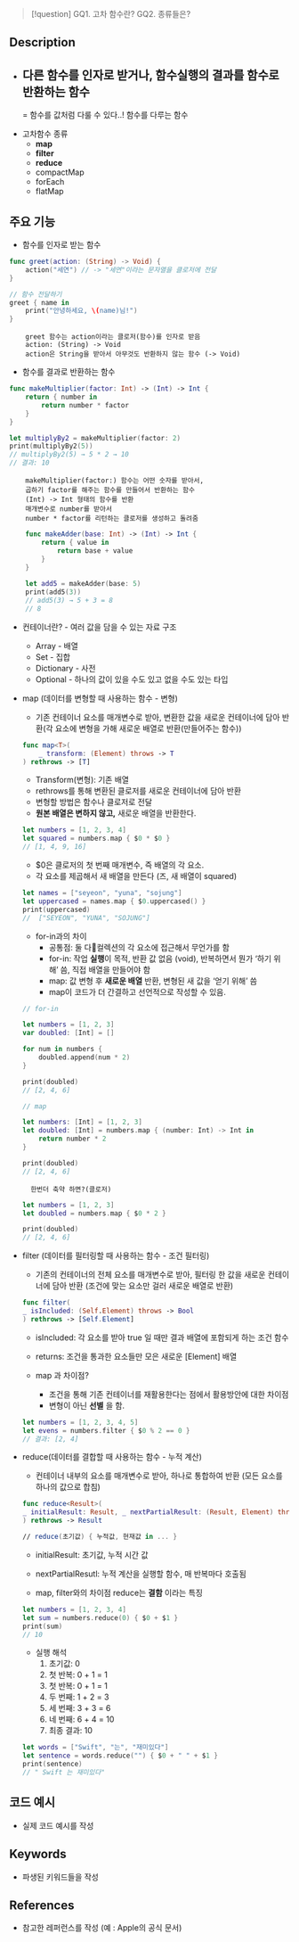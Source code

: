 >[!question]
>GQ1. 고차 함수란?
>GQ2. 종류들은?

## Description
- ## 다른 함수를 인자로 받거나, 함수실행의 결과를 함수로 반환하는 함수
   = 함수를 값처럼 다룰 수 있다..! 함수를 다루는 함수

+ 고차함수 종류
	+ **map**
	+ **filter**
	+ **reduce**
	+ compactMap
	+ forEach
	+ flatMap

## 주요 기능
+ 함수를 인자로 받는 함수
``` swift
func greet(action: (String) -> Void) { 
	action("세연") // -> "세연"이라는 문자열을 클로저에 전달
} 

// 함수 전달하기 
greet { name in 
	print("안녕하세요, \(name)님!") 
}
```
		greet 함수는 action이라는 클로저(함수)를 인자로 받음
		action: (String) -> Void
		action은 String을 받아서 아무것도 반환하지 않는 함수 (-> Void)

+ 함수를 결과로 반환하는 함수
``` swift
func makeMultiplier(factor: Int) -> (Int) -> Int {
    return { number in
        return number * factor
    }
}

let multiplyBy2 = makeMultiplier(factor: 2)
print(multiplyBy2(5))
// multiplyBy2(5) → 5 * 2 → 10
// 결과: 10
```
		makeMultiplier(factor:) 함수는 어떤 숫자를 받아서,
		곱하기 factor를 해주는 함수를 만들어서 반환하는 함수
		(Int) -> Int 형태의 함수를 반환
		매개변수로 number를 받아서
		number * factor를 리턴하는 클로저를 생성하고 돌려줌
```swift
	func makeAdder(base: Int) -> (Int) -> Int {
	    return { value in
	        return base + value
	    }
	}
	
	let add5 = makeAdder(base: 5)
	print(add5(3))  
	// add5(3) → 5 + 3 = 8
	// 8
```

+ 컨테이너란? - 여러 값을 담을 수 있는 자료 구조
	+ Array - 배열
	+ Set - 집합
	+ Dictionary - 사전
	+ Optional - 하나의 값이 있을 수도 있고 없을 수도 있는 타입

+ map (데이터를 변형할 때 사용하는 함수 - 변형)
	+ 기존 컨테이너 요소를 매개변수로 받아, 변환한 값을 새로운 컨테이너에 담아 반환(각 요소에 변형을 가해 새로운 배열로 반환(만들어주는 함수))
	``` swift
	func map<T>(
		_ transform: (Element) throws -> T
	) rethrows -> [T]
	```
	+ Transform(변형): 기존 배열
	+ rethrows를 통해 변환된 클로저를 새로운 컨테이너에 담아 반환
	+ 변형할 방법은 함수나 클로저로 전달
	+ **원본 배열은 변하지 않고,** 새로운 배열을 반환한다.
	
	```swift
	let numbers = [1, 2, 3, 4]
	let squared = numbers.map { $0 * $0 }  
	// [1, 4, 9, 16]
	```
	- $0은 클로저의 첫 번째 매개변수, 즉 배열의 각 요소.
	- 각 요소를 제곱해서 새 배열을 만든다 (즈, 새 배열이 squared)
	
	```swift
	let names = ["seyeon", "yuna", "sojung"]
	let uppercased = names.map { $0.uppercased() } 
	print(uppercased)
	//  ["SEYEON", "YUNA", "SOJUNG"]
	```
	
	+ for-in과의 차이
		+ 공통점: 둘 다컬렉션의 각 요소에 접근해서 무언가를 함
		+ for-in: 작업 **실행**이 목적, 반환 값 없음 (void), 반복하면서 뭔가 ‘하기 위해’ 씀, 직접 배열을 만들어야 함
		+ map: 값 변형 후 **새로운 배열** 반환, 변형된 새 값을 ‘얻기 위해’ 씀
		+ map이 코드가 더 간결하고 선언적으로 작성할 수 있음.
	```swift
	// for-in
	
	let numbers = [1, 2, 3]
	var doubled: [Int] = []
	
	for num in numbers {
	    doubled.append(num * 2)
	}
	
	print(doubled)  
	// [2, 4, 6]
	```
	
	```swift
	// map
	
	let numbers: [Int] = [1, 2, 3]
	let doubled: [Int] = numbers.map { (number: Int) -> Int in
		return number * 2 
	}
	
	print(doubled)  
	// [2, 4, 6]
	```
		한번더 축약 하면?(클로저)
	```swift
	let numbers = [1, 2, 3]
	let doubled = numbers.map { $0 * 2 }
	
	print(doubled)  
	// [2, 4, 6]
	```
	

+ filter (데이터를 필터링할 때 사용하는 함수 - 조건 필터링)
	+ 기존의 컨테이너의 전체 요소를 매개변수로 받아, 필터링 한 값을 새로운 컨테이너에 담아 반환 (조건에 맞는 요소만 걸러 새로운 배열로 반환)
	```swift
	func filter(
	_ isIncluded: (Self.Element) throws -> Bool
	) rethrows -> [Self.Element]
	```
	+ isIncluded: 각 요소를 받아 true 일 때만 결과 배열에 포함되게 하는 조건 함수
	+ returns: 조건을 통과한 요소들만 모은 새로운 [Element] 배열
	
	+ map 과 차이점?
		+ 조건을 통해 기존 컨테이너를 재활용한다는 점에서 활용방안에 대한 차이점
		+ 변형이 아닌 **선별** 을 함.
	
	```swift
	let numbers = [1, 2, 3, 4, 5]
	let evens = numbers.filter { $0 % 2 == 0 }
	// 결과: [2, 4]
	```


+ reduce(데이터를 결합할 때 사용하는 함수 - 누적 계산)
	+ 컨테이너 내부의 요소를 매개변수로 받아, 하나로 통합하여 반환 (모든 요소를 하나의 값으로 합침)
	```swift
	func reduce<Result>(
	_ initialResult: Result, _ nextPartialResult: (Result, Element) throws -> Result
	) rethrows -> Result
	
	// reduce(초기값) { 누적값, 현재값 in ... }
	```
	+ initialResult: 초기값, 누적 시간 값
	+ nextPartialResutl: 누적 계산을 실행할 함수, 매 반복마다 호출됨
	
	+ map, filter와의 차이점
		reduce는 **결함** 이라는 특징
	```swift
	let numbers = [1, 2, 3, 4]
	let sum = numbers.reduce(0) { $0 + $1 }
	print(sum)
	// 10
	```
	+ 실행 해석
		1. 초기값: 0
		2. 첫 반복: 0 + 1 = 1
		3.  첫 반복: 0 + 1 = 1
		4. 두 번째: 1 + 2 = 3
		5.  세 번째: 3 + 3 = 6
		6. 네 번째: 6 + 4 = 10
		7. 최종 결과: 10
	
	```swift
	let words = ["Swift", "는", "재미있다"]
	let sentence = words.reduce("") { $0 + " " + $1 }
	print(sentence)
	// " Swift 는 재미있다"

	```   
## 코드 예시
+ 실제 코드 예시를 작성

## Keywords
+ 파생된 키워드들을 작성

## References
- 참고한 레퍼런스를 작성 (예 : Apple의 공식 문서)